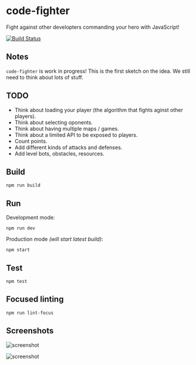 # code-fighter
Fight against other developters commanding your hero with JavaScript!

[![Build Status](https://travis-ci.org/codealchemist/code-fighter.svg?branch=master)](https://travis-ci.org/codealchemist/code-fighter)


## Notes

`code-fighter` is work in progress!
This is the first sketch on the idea.
We still need to think about lots of stuff.


## TODO

- Think about loading your player (the algorithm that fights aginst other players).
- Think about selecting oponents.
- Think about having multiple maps / games.
- Think about a limited API to be exposed to players.
- Count points.
- Add different kinds of attacks and defenses.
- Add level bots, obstacles, resources.

## Build

`npm run build`


## Run

Development mode:

`npm run dev`

Production mode _(will start latest build)_:

`npm start`


## Test

`npm test`


## Focused linting

`npm run lint-focus`


## Screenshots

![screenshot](https://cldup.com/lxcfTPVn-d-1200x1200.png)

![screenshot](https://cldup.com/zLS9smEpof-3000x3000.png)
